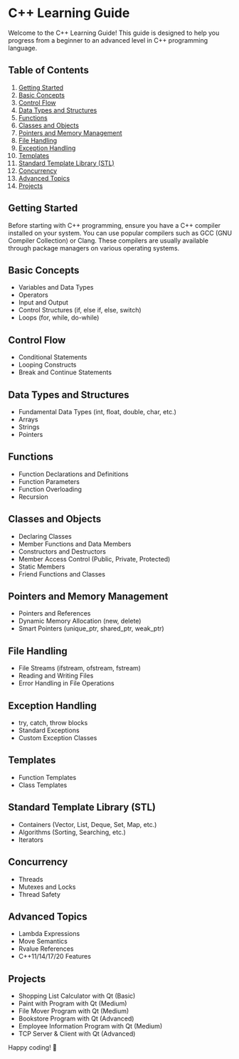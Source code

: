 # C++ Learning Guide

Welcome to the C++ Learning Guide! This guide is designed to help you progress from a beginner to an advanced level in C++ programming language.

## Table of Contents

1. [Getting Started](#getting-started)
2. [Basic Concepts](#basic-concepts)
3. [Control Flow](#control-flow)
4. [Data Types and Structures](#data-types-and-structures)
5. [Functions](#functions)
6. [Classes and Objects](#classes-and-objects)
7. [Pointers and Memory Management](#pointers-and-memory-management)
8. [File Handling](#file-handling)
9. [Exception Handling](#exception-handling)
10. [Templates](#templates)
11. [Standard Template Library (STL)](#standard-template-library-stl)
12. [Concurrency](#concurrency)
13. [Advanced Topics](#advanced-topics)
14. [Projects](#projects)

## Getting Started

Before starting with C++ programming, ensure you have a C++ compiler installed on your system. You can use popular compilers such as GCC (GNU Compiler Collection) or Clang. These compilers are usually available through package managers on various operating systems.

## Basic Concepts

- Variables and Data Types
- Operators
- Input and Output
- Control Structures (if, else if, else, switch)
- Loops (for, while, do-while)

## Control Flow

- Conditional Statements
- Looping Constructs
- Break and Continue Statements

## Data Types and Structures

- Fundamental Data Types (int, float, double, char, etc.)
- Arrays
- Strings
- Pointers

## Functions

- Function Declarations and Definitions
- Function Parameters
- Function Overloading
- Recursion

## Classes and Objects

- Declaring Classes
- Member Functions and Data Members
- Constructors and Destructors
- Member Access Control (Public, Private, Protected)
- Static Members
- Friend Functions and Classes

## Pointers and Memory Management

- Pointers and References
- Dynamic Memory Allocation (new, delete)
- Smart Pointers (unique_ptr, shared_ptr, weak_ptr)

## File Handling

- File Streams (ifstream, ofstream, fstream)
- Reading and Writing Files
- Error Handling in File Operations

## Exception Handling

- try, catch, throw blocks
- Standard Exceptions
- Custom Exception Classes

## Templates

- Function Templates
- Class Templates

## Standard Template Library (STL)

- Containers (Vector, List, Deque, Set, Map, etc.)
- Algorithms (Sorting, Searching, etc.)
- Iterators

## Concurrency

- Threads
- Mutexes and Locks
- Thread Safety

## Advanced Topics

- Lambda Expressions
- Move Semantics
- Rvalue References
- C++11/14/17/20 Features

## Projects

- Shopping List Calculator with Qt (Basic)
- Paint with Program with Qt (Medium)
- File Mover Program with Qt (Medium)
- Bookstore Program with Qt (Advanced)
- Employee Information Program with Qt (Medium)
- TCP Server & Client with Qt (Advanced)

Happy coding! 🚀
